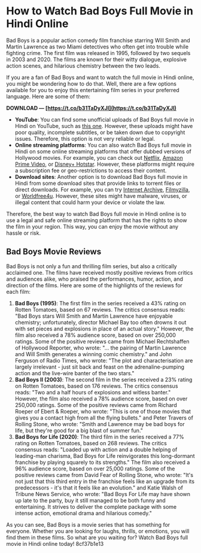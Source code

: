
 
# How to Watch Bad Boys Full Movie in Hindi Online
 
Bad Boys is a popular action comedy film franchise starring Will Smith and Martin Lawrence as two Miami detectives who often get into trouble while fighting crime. The first film was released in 1995, followed by two sequels in 2003 and 2020. The films are known for their witty dialogue, explosive action scenes, and hilarious chemistry between the two leads.
 
If you are a fan of Bad Boys and want to watch the full movie in Hindi online, you might be wondering how to do that. Well, there are a few options available for you to enjoy this entertaining film series in your preferred language. Here are some of them:
 
**DOWNLOAD — [https://t.co/b31TaDyXJI](https://t.co/b31TaDyXJI)**


 
- **YouTube**: You can find some unofficial uploads of Bad Boys full movie in Hindi on YouTube, such as [this one](https://www.youtube.com/watch?v=NBkx6SoT5Zc). However, these uploads might have poor quality, incomplete subtitles, or be taken down due to copyright issues. Therefore, this option is not very reliable or legal.
- **Online streaming platforms**: You can also watch Bad Boys full movie in Hindi on some online streaming platforms that offer dubbed versions of Hollywood movies. For example, you can check out [Netflix](https://www.netflix.com/in/title/60000870), [Amazon Prime Video](https://www.amazon.com/Bad-Boys-Will-Smith/dp/B000I9TYO8), or [Disney+ Hotstar](https://www.hotstar.com/in/movies/bad-boys/1000106938/watch). However, these platforms might require a subscription fee or geo-restrictions to access their content.
- **Download sites**: Another option is to download Bad Boys full movie in Hindi from some download sites that provide links to torrent files or direct downloads. For example, you can try [Internet Archive](https://archive.org/details/bb2_20200814), [Filmyzilla](https://filmyzilla.vin/movie/1379/Bad-boys-for-life-%282020%29-hindi-dubbed.html), or [Worldfree4u](https://worldfree4u.trade/bad-boys-for-life-2020-full-hindi-movie-download-dual-audio-hd/). However, these sites might have malware, viruses, or illegal content that could harm your device or violate the law.

Therefore, the best way to watch Bad Boys full movie in Hindi online is to use a legal and safe online streaming platform that has the rights to show the film in your region. This way, you can enjoy the movie without any hassle or risk.
  
## Bad Boys Movie Reviews
 
Bad Boys is not only a fun and thrilling film series, but also a critically acclaimed one. The films have received mostly positive reviews from critics and audiences alike, who praised the performances, humor, action, and direction of the films. Here are some of the highlights of the reviews for each film:

1. **Bad Boys (1995)**: The first film in the series received a 43% rating on Rotten Tomatoes, based on 67 reviews. The critics consensus reads: "Bad Boys stars Will Smith and Martin Lawrence have enjoyable chemistry; unfortunately, director Michael Bay too often drowns it out with set pieces and explosions in place of an actual story." However, the film also received a 78% audience score, based on over 250,000 ratings. Some of the positive reviews came from Michael Rechtshaffen of Hollywood Reporter, who wrote: "... the pairing of Martin Lawrence and Will Smith generates a winning comic chemistry." and John Ferguson of Radio Times, who wrote: "The plot and characterisation are largely irrelevant - just sit back and feast on the adrenaline-pumping action and the live-wire banter of the two stars."
2. **Bad Boys II (2003)**: The second film in the series received a 23% rating on Rotten Tomatoes, based on 176 reviews. The critics consensus reads: "Two and a half hours of explosions and witless banter." However, the film also received a 78% audience score, based on over 250,000 ratings. Some of the positive reviews came from Richard Roeper of Ebert & Roeper, who wrote: "This is one of those movies that gives you a contact high from all the flying bullets." and Peter Travers of Rolling Stone, who wrote: "Smith and Lawrence may be bad boys for life, but they're good for a big blast of summer fun."
3. **Bad Boys for Life (2020)**: The third film in the series received a 77% rating on Rotten Tomatoes, based on 268 reviews. The critics consensus reads: "Loaded up with action and a double helping of leading-man charisma, Bad Boys for Life reinvigorates this long-dormant franchise by playing squarely to its strengths." The film also received a 96% audience score, based on over 25,000 ratings. Some of the positive reviews came from David Fear of Rolling Stone, who wrote: "It's not just that this third entry in the franchise feels like an upgrade from its predecessors - it's that it feels like an evolution." and Katie Walsh of Tribune News Service, who wrote: "Bad Boys For Life may have shown up late to the party, buy it still managed to be both funny and entertaining. It strives to deliver the complete package with some intense action, emotional drama and hilarious comedy."

As you can see, Bad Boys is a movie series that has something for everyone. Whether you are looking for laughs, thrills, or emotions, you will find them in these films. So what are you waiting for? Watch Bad Boys full movie in Hindi online today!
 8cf37b1e13
 
